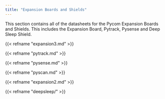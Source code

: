 ```yaml
---
title: "Expansion Boards and Shields"
---
```


This section contains all of the datasheets for the Pycom Expansion Boards and Shields. This includes the Expansion Board, Pytrack, Pysense and Deep Sleep Shield.

{{< refname "expansion3.md" >}}

{{< refname "pytrack.md" >}}

{{< refname "pysense.md" >}}

{{< refname "pyscan.md" >}}

{{< refname "expansion2.md" >}}

{{< refname "deepsleep/" >}}

